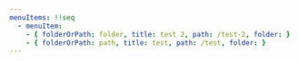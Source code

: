 ```yaml
---
menuItems: !!seq
  - menuItem:
    - { folderOrPath: folder, title: test 2, path: /test-2, folder: }
    - { folderOrPath: path, title: test, path: /test, folder: }
---
```


